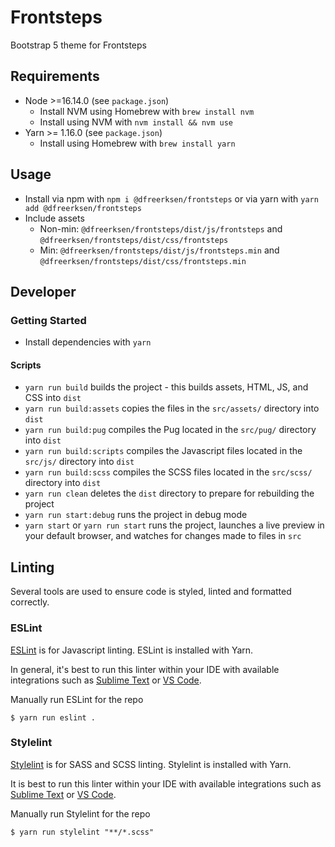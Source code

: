 # Frontsteps

Bootstrap 5 theme for Frontsteps

## Requirements

* Node >=16.14.0 (see `package.json`)
  * Install NVM using Homebrew with `brew install nvm`
  * Install using NVM with `nvm install && nvm use`
* Yarn >= 1.16.0 (see `package.json`)
  * Install using Homebrew with `brew install yarn`

## Usage

* Install via npm with `npm i @dfreerksen/frontsteps` or via yarn with `yarn add @dfreerksen/frontsteps`
* Include assets
  * Non-min: `@dfreerksen/frontsteps/dist/js/frontsteps` and `@dfreerksen/frontsteps/dist/css/frontsteps`
  * Min: `@dfreerksen/frontsteps/dist/js/frontsteps.min` and `@dfreerksen/frontsteps/dist/css/frontsteps.min`

## Developer

### Getting Started

* Install dependencies with `yarn`

#### Scripts

* `yarn run build` builds the project - this builds assets, HTML, JS, and CSS into `dist`
* `yarn run build:assets` copies the files in the `src/assets/` directory into `dist`
* `yarn run build:pug` compiles the Pug located in the `src/pug/` directory into `dist`
* `yarn run build:scripts` compiles the Javascript files located in the `src/js/` directory into `dist`
* `yarn run build:scss` compiles the SCSS files located in the `src/scss/` directory into `dist`
* `yarn run clean` deletes the `dist` directory to prepare for rebuilding the project
* `yarn run start:debug` runs the project in debug mode
* `yarn start` or `yarn run start` runs the project, launches a live preview in your default browser, and watches for changes made to files in `src`

## Linting

Several tools are used to ensure code is styled, linted and formatted correctly.

### ESLint

[ESLint](https://github.com/eslint/eslint) is for Javascript linting. ESLint is installed with Yarn.

In general, it's best to run this linter within your IDE with available integrations such as [Sublime Text](https://github.com/SublimeLinter/SublimeLinter-eslint) or [VS Code](https://marketplace.visualstudio.com/items?itemName=dbaeumer.vscode-eslint).

Manually run ESLint for the repo

```
$ yarn run eslint .
```

### Stylelint

[Stylelint](https://github.com/stylelint/stylelint) is for SASS and SCSS linting. Stylelint is installed with Yarn.

It is best to run this linter within your IDE with available integrations such as [Sublime Text](https://github.com/SublimeLinter/SublimeLinter-stylelint) or [VS Code](https://marketplace.visualstudio.com/items?itemName=thibaudcolas.stylelint).

Manually run Stylelint for the repo

```
$ yarn run stylelint "**/*.scss"
```
